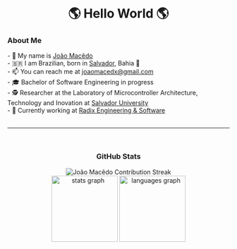 <h1 align= "center"><b> 🌎 Hello World 🌎</b></h1>
<h3> About Me</h3>
- 🤝 My name is <a href="https://www.linkedin.com/in/joaomacedx/">João Macêdo</a><br>
- 🇧🇷 I am Brazilian, born in <a href= "https://www.tripadvisor.com/Attractions-g303272-Activities-Salvador_State_of_Bahia.html">Salvador</a>, Bahia 🌊<br>
- 📫 You can reach me at <a href="mailto:joaomacedx@gmail.com">joaomacedx@gmail.com</a><br>
- 🎓 Bachelor of Software Engineering in progress <br>
- 🕵️‍ Researcher at the Laboratory of Microcontroller Architecture, Technology and Inovation at <a href="https://www.unifacs.br">Salvador University</a><br>
- 💼 Currently working at <a href="https://www.radixeng.com">Radix Engineering & Software</a><br>
<br>
<hr>
<br clear="both">
<div align="center">
  <h3> GitHub Stats </h3>
  <img src="https://github-readme-streak-stats.herokuapp.com?user=joaomacedx&theme=radical&locale=en&hide_border=true&date_format=M%20j%5B%2C%20Y%5D&ring=5194F0&fire=5194F0&currStreakLabel=5194F0" alt="João Macêdo Contribution Streak" />
  <br>
  <img src="https://github-readme-stats.vercel.app/api?hide_title=false&hide_rank=false&show_icons=true&include_all_commits=true&count_private=true&disable_animations=false&theme=transparent&locale=en&hide_border=true&username=joaomacedx" height="150" alt="stats graph"  />
  <img src="https://github-readme-stats.vercel.app/api/top-langs?locale=en&hide_title=false&layout=compact&card_width=320&langs_count=12&theme=transparent&hide_border=true&username=joaomacedx" height="150" alt="languages graph"  />
</div>
<br clear="both">
